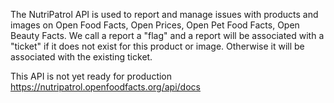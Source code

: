 The NutriPatrol API is used to report and manage issues with products and images on Open Food Facts, Open Prices, Open Pet Food Facts, Open Beauty Facts. We call a report a "flag" and a report will be associated with a "ticket" if it does not exist for this product or image. Otherwise it will be associated with the existing ticket.

This API is not yet ready for production
https://nutripatrol.openfoodfacts.org/api/docs

